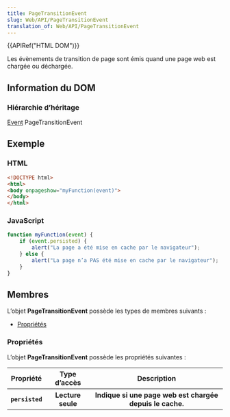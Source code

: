 ```yaml
---
title: PageTransitionEvent
slug: Web/API/PageTransitionEvent
translation_of: Web/API/PageTransitionEvent
---
```

{{APIRef("HTML DOM")}}

Les évènements de transition de page sont émis quand une page web est chargée ou déchargée.

## Information du DOM

### Hiérarchie d’héritage

[Event](/fr/docs/Web/API/Event) PageTransitionEvent

## Exemple

### HTML

```html
<!DOCTYPE html>
<html>
<body onpageshow="myFunction(event)">
</body>
</html>
```

### JavaScript

```js
function myFunction(event) {
    if (event.persisted) {
        alert("La page a été mise en cache par le navigateur");
    } else {
        alert("La page n’a PAS été mise en cache par le navigateur");
    }
}
```

## Membres

L’objet **PageTransitionEvent** possède les types de membres suivants&nbsp;:

- [Propriétés](#Propriétés)

### Propriétés

L’objet **PageTransitionEvent** possède les propriétés suivantes&nbsp;:

<table>
  <tbody>
    <tr>
      <th>Propriété</th>
      <th>Type d’accès</th>
      <th>Description</th>
    </tr>
    <tr>
      <th><code>persisted</code></th>
      <th>Lecture seule</th>
      <th>Indique si une page web est chargée depuis le cache.</th>
    </tr>
  </tbody>
</table>
